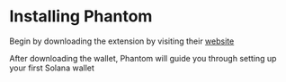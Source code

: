 # Installing Phantom

Begin by downloading the extension by visiting their [website](https://phantom.app/download)

After downloading the wallet, Phantom will guide you through setting up your first Solana wallet

